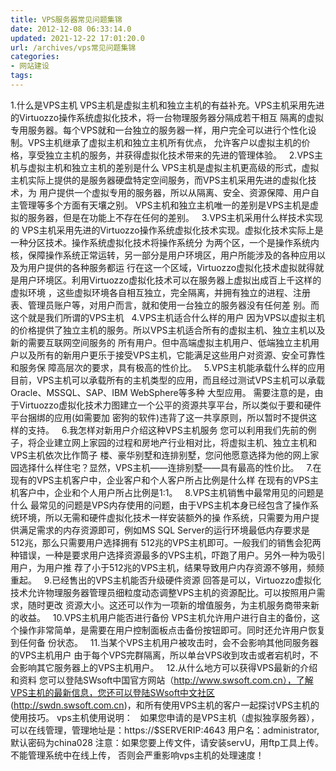 ```yaml
---
title: VPS服务器常见问题集锦
date: 2012-12-08 06:33:14.0
updated: 2021-12-22 17:01:20.0
url: /archives/vps常见问题集锦
categories: 
- 网站建设
tags: 
---
```


1.什么是VPS主机
VPS主机是虚拟主机和独立主机的有益补充。VPS主机采用先进的Virtuozzo操作系统虚拟化技术，将一台物理服务器分隔成若干相互 隔离的虚拟专用服务器。每个VPS就和一台独立的服务器一样，用户完全可以进行个性化设制。VPS主机继承了虚拟主机和独立主机所有优点， 允许客户以虚拟主机的价格，享受独立主机的服务，并获得虚拟化技术带来的先进的管理体验。
&nbsp;
2.VPS主机与虚拟主机和独立主机的差别是什么
VPS主机是虚拟主机更高级的形式，虚拟主机实际上提供的是服务器硬盘特定空间服务，而VPS主机采用先进的虚拟化技术，为 用户提供一个虚拟专用的服务器，所以从隔离、安全、资源保障、用户自主管理等多个方面有天壤之别。
VPS主机和独立主机唯一的差别是VPS主机是虚拟的服务器，但是在功能上不存在任何的差别。
&nbsp;
3.VPS主机采用什么样技术实现的
VPS主机采用先进的Virtuozzo操作系统虚拟化技术实现。虚拟化技术实际上是一种分区技术。操作系统虚拟化技术将操作系统分 为两个区，一个是操作系统内核，保障操作系统正常运转，另一部分是用户环境区，用户所能涉及的各种应用以及为用户提供的各种服务都运 行在这一个区域，Virtuozzo虚拟化技术虚拟就得就是用户环境区。利用Virtuozzo虚拟化技术可以在服务器上虚拟出成百上千这样的虚拟环境 ，这些虚拟环境各自相互独立，完全隔离，并拥有独立的进程、注册表、管理员账户等，对用户而言，就和使用一台独立的服务器没有任何差 别。而这个就是我们所谓的VPS主机
&nbsp;
4.VPS主机适合什么样的用户
因为VPS以虚拟主机的价格提供了独立主机的服务。所以VPS主机适合所有的虚拟主机、独立主机以及新的需要互联网空间服务的 所有用户。但中高端虚拟主机用户、低端独立主机用户以及所有的新用户更乐于接受VPS主机，它能满足这些用户对资源、安全可靠性和服务保 障高层次的要求，具有极高的性价比。
&nbsp;
5.VPS主机能承载什么样的应用
目前，VPS主机可以承载所有的主机类型的应用，而且经过测试VPS主机可以承载Oracle、MSSQL、SAP、IBM WebSphere等多种 大型应用。
需要注意的是，由于Virtuozzo虚拟化技术力图建立一个公平的资源共享平台，所以类似于要和硬件平台捆绑的应用(如需要加 密狗的软件)违背了这一共享原则，所以暂时不提供这样的支持。
&nbsp;
6.我怎样对新用户介绍这种VPS主机服务
您可以利用我们先前的例子，将企业建立网上家园的过程和房地产行业相对比，将虚拟主机、独立主机和VPS主机依次比作筒子 楼、豪华别墅和连排别墅，您问他愿意选择为他的网上家园选择什么样住宅？显然，VPS主机——连排别墅——具有最高的性价比。
&nbsp;
7.在现有的VPS主机客户中，企业客户和个人客户所占比例是什么样
在现有的VPS主机客户中，企业和个人用户所占比例是1:1。
&nbsp;
8.VPS主机销售中最常用见的问题是什么
最常见的问题是VPS内存使用的问题，由于VPS主机本身已经包含了操作系统环境，所以无需和硬件虚拟化技术一样安装额外的操 作系统，只需要为用户提供满足需求的内存资源即可，例如MS SQL Server的运行环境最低内存要求是 512兆，那么只需要用户选择拥有 512兆的VPS主机即可。一般我们的销售会犯两种错误，一种是要求用户选择资源最多的VPS主机，吓跑了用户。另外一种为吸引用户，为用户推 荐了小于512兆的VPS主机，结果导致用户内存资源不够用，频频重起。
&nbsp;
9.已经售出的VPS主机能否升级硬件资源
回答是可以，Virtuozzo虚拟化技术允许物理服务器管理员细粒度动态调整VPS主机的资源配比。可以按照用户需求，随时更改 资源大小。这还可以作为一项新的增值服务，为主机服务商带来新的收益。
 
10.VPS主机用户能否进行备份
VPS主机允许用户进行自主的备份，这个操作非常简单，是需要在用户控制面板点击备份按钮即可。同时还允许用户恢复到任何备 份状态。
&nbsp;
11.当某个VPS主机用户被攻击时，会不会影响其他同服务器的VPS主机用户
由于每个VPS完群隔离，所以单台VPS收到攻击或者宕机时，不会影响其它服务器上的VPS主机用户。
&nbsp;
12.从什么地方可以获得VPS最新的介绍和资料
您可以登陆SWsoft中国官方网站（http://www.swsoft.com.cn），了解VPS主机的最新信息，您还可以登陆SWsoft中文社区 (http://swdn.swsoft.com.cn)，和所有使用VPS主机的客户一起探讨VPS主机的使用技巧。
vps主机使用说明：
&nbsp;
如果您申请的是VPS主机（虚拟独享服务器），可以在线管理，管理地址是：https://$SERVERIP:4643 用户名：administrator,默认密码为china028 注意：如果您要上传文件，请安装servU，用ftp工具上传。不能管理系统中在线上传， 否则会严重影响vps主机的处理速度！